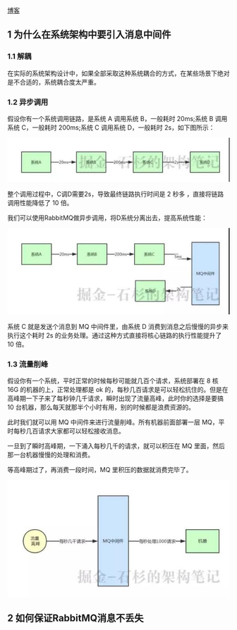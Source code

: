 [博客](https://developer.51cto.com/art/201902/591997.htm)

## 1 **为什么在系统架构中要引入消息中间件** 

### 1.1 解耦

在实际的系统架构设计中，如果全部采取这种系统耦合的方式，在某些场景下绝对是不合适的，系统耦合度太严重。 



### 1.2 **异步调用** 

假设你有一个系统调用链路，是系统 A 调用系统 B，一般耗时 20ms;系统 B 调用系统 C，一般耗时 200ms;系统 C 调用系统 D，一般耗时  2s，如下图所示： 

![](./assets/2.1.jpg)

整个调用过程中，C调D需要2s，导致最终链路执行时间是 2 秒多 ，直接将链路调用性能降低了 10  倍。

我们可以使用RabbitMQ做异步调用，将D系统分离出去，提高系统性能：

![](./assets/2.2.jpg)

系统 C 就是发送个消息到 MQ 中间件里，由系统 D 消费到消息之后慢慢的异步来执行这个耗时 2s  的业务处理。通过这种方式直接将核心链路的执行性能提升了 10 倍。 



### 1.3 **流量削峰** 

假设你有一个系统，平时正常的时候每秒可能就几百个请求，系统部署在 8 核 16G 的机器的上，正常处理都是 ok  的，每秒几百请求是可以轻松抗住的。但是在高峰期一下子来了每秒钟几千请求，瞬时出现了流量高峰，此时你的选择是要搞 10 台机器，那么每天就那半个小时有用，别的时候都是浪费资源的。

此时我们就可以用 MQ 中间件来进行流量削峰。所有机器前面部署一层 MQ，平时每秒几百请求大家都可以轻松接收消息。

一旦到了瞬时高峰期，一下涌入每秒几千的请求，就可以积压在 MQ 里面，然后那一台机器慢慢的处理和消费。

等高峰期过了，再消费一段时间，MQ 里积压的数据就消费完毕了。

![](./assets/2.3.jpg)



## 2 如何保证RabbitMQ消息不丢失

